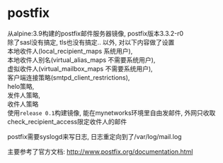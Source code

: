 # postfix

从alpine:3.9构建的postfix邮件服务器镜像, postfix版本3.3.2-r0  
除了sasl没有搞定, tls也没有搞定.. 以外, 对以下内容做了设置  
 本地收件人(local_recipient_maps 系统用户),  
 本地收件人别名(virtual_alias_maps 不需要系统用户),  
 虚拟收件人(virtual_mailbox_maps 不需要系统用户),  
 客户端连接策略(smtpd_client_restrictions),  
 helo策略,  
 发件人策略,  
 收件人策略  
使用`release 0.1`构建镜像, 能在mynetworks环境里自由发邮件, 外网只收取check_recipient_access限定收件人的邮件  
  
postfix需要syslogd来写日志, 日志重定向到了/var/log/mail.log  

主要参考了官方文档: http://www.postfix.org/documentation.html
